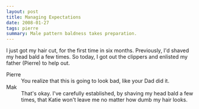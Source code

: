 ```yaml
---
layout: post
title: Managing Expectations
date: 2008-01-27
tags: pierre
summary: Male pattern baldness takes preparation.
---
```


I just got my hair cut, for the first time in six months. Previously, I'd shaved
my head bald a few times. So today, I got out the clippers and enlisted my
father (Pierre) to help out.

<dl class="dl-horizontal">
  <dt>Pierre</dt><dd>You realize that this is going to look bad, like your Dad did it.</dd>
  <dt>Mak</dt><dd>That's okay. I've carefully established, by shaving my head bald a few times, that Katie won't leave me no matter how dumb my hair looks.</dd>
</dl>
